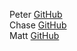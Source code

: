 Peter [GitHub](https://github.com/MajorArkwolf) </br>
Chase [GitHub](https://github.com/Chase-Percy) </br>
Matt [GitHub](https://github.com/mhwdvs) </br>

